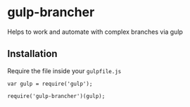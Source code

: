 # gulp-brancher
Helps to work and automate with complex branches via gulp


## Installation
Require the file inside your `gulpfile.js`
	
	var gulp = require('gulp');
	
	require('gulp-brancher')(gulp);